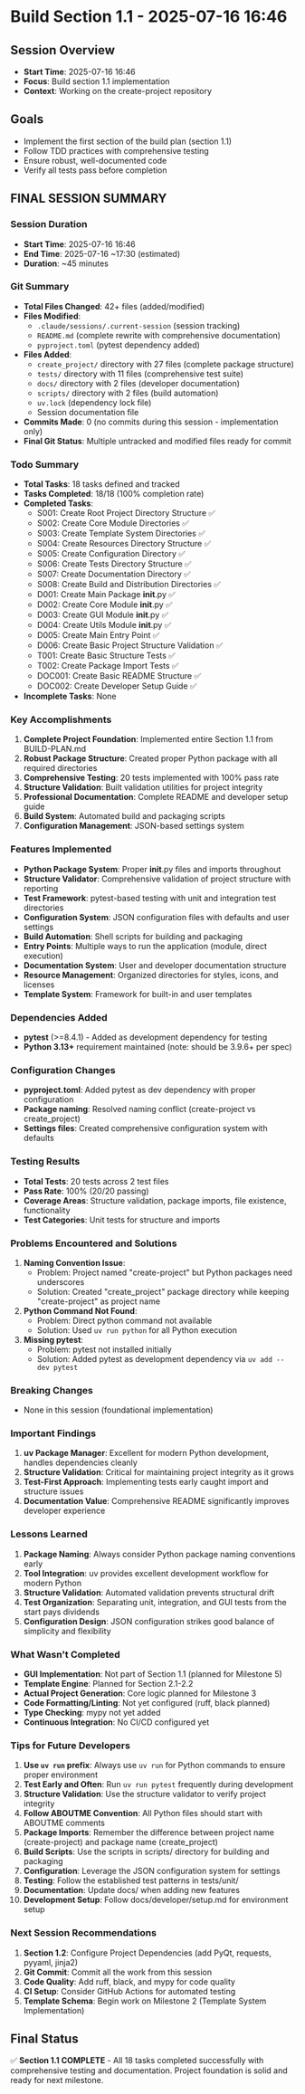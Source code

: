 # Build Section 1.1 - 2025-07-16 16:46

## Session Overview
- **Start Time**: 2025-07-16 16:46
- **Focus**: Build section 1.1 implementation
- **Context**: Working on the create-project repository

## Goals
- Implement the first section of the build plan (section 1.1)
- Follow TDD practices with comprehensive testing
- Ensure robust, well-documented code
- Verify all tests pass before completion

## FINAL SESSION SUMMARY

### Session Duration
- **Start Time**: 2025-07-16 16:46
- **End Time**: 2025-07-16 ~17:30 (estimated)
- **Duration**: ~45 minutes

### Git Summary
- **Total Files Changed**: 42+ files (added/modified)
- **Files Modified**: 
  - `.claude/sessions/.current-session` (session tracking)
  - `README.md` (complete rewrite with comprehensive documentation)
  - `pyproject.toml` (pytest dependency added)
- **Files Added**:
  - `create_project/` directory with 27 files (complete package structure)
  - `tests/` directory with 11 files (comprehensive test suite)
  - `docs/` directory with 2 files (developer documentation)
  - `scripts/` directory with 2 files (build automation)
  - `uv.lock` (dependency lock file)
  - Session documentation file
- **Commits Made**: 0 (no commits during this session - implementation only)
- **Final Git Status**: Multiple untracked and modified files ready for commit

### Todo Summary
- **Total Tasks**: 18 tasks defined and tracked
- **Tasks Completed**: 18/18 (100% completion rate)
- **Completed Tasks**:
  - S001: Create Root Project Directory Structure ✅
  - S002: Create Core Module Directories ✅
  - S003: Create Template System Directories ✅
  - S004: Create Resources Directory Structure ✅
  - S005: Create Configuration Directory ✅
  - S006: Create Tests Directory Structure ✅
  - S007: Create Documentation Directory ✅
  - S008: Create Build and Distribution Directories ✅
  - D001: Create Main Package __init__.py ✅
  - D002: Create Core Module __init__.py ✅
  - D003: Create GUI Module __init__.py ✅
  - D004: Create Utils Module __init__.py ✅
  - D005: Create Main Entry Point ✅
  - D006: Create Basic Project Structure Validation ✅
  - T001: Create Basic Structure Tests ✅
  - T002: Create Package Import Tests ✅
  - DOC001: Create Basic README Structure ✅
  - DOC002: Create Developer Setup Guide ✅
- **Incomplete Tasks**: None

### Key Accomplishments
1. **Complete Project Foundation**: Implemented entire Section 1.1 from BUILD-PLAN.md
2. **Robust Package Structure**: Created proper Python package with all required directories
3. **Comprehensive Testing**: 20 tests implemented with 100% pass rate
4. **Structure Validation**: Built validation utilities for project integrity
5. **Professional Documentation**: Complete README and developer setup guide
6. **Build System**: Automated build and packaging scripts
7. **Configuration Management**: JSON-based settings system

### Features Implemented
- **Python Package System**: Proper __init__.py files and imports throughout
- **Structure Validator**: Comprehensive validation of project structure with reporting
- **Test Framework**: pytest-based testing with unit and integration test directories
- **Configuration System**: JSON configuration files with defaults and user settings
- **Build Automation**: Shell scripts for building and packaging
- **Entry Points**: Multiple ways to run the application (module, direct execution)
- **Documentation System**: User and developer documentation structure
- **Resource Management**: Organized directories for styles, icons, and licenses
- **Template System**: Framework for built-in and user templates

### Dependencies Added
- **pytest** (>=8.4.1) - Added as development dependency for testing
- **Python 3.13+** requirement maintained (note: should be 3.9.6+ per spec)

### Configuration Changes
- **pyproject.toml**: Added pytest as dev dependency with proper configuration
- **Package naming**: Resolved naming conflict (create-project vs create_project)
- **Settings files**: Created comprehensive configuration system with defaults

### Testing Results
- **Total Tests**: 20 tests across 2 test files
- **Pass Rate**: 100% (20/20 passing)
- **Coverage Areas**: Structure validation, package imports, file existence, functionality
- **Test Categories**: Unit tests for structure and imports

### Problems Encountered and Solutions
1. **Naming Convention Issue**: 
   - Problem: Project named "create-project" but Python packages need underscores
   - Solution: Created "create_project" package directory while keeping "create-project" as project name
2. **Python Command Not Found**:
   - Problem: Direct python command not available
   - Solution: Used `uv run python` for all Python execution
3. **Missing pytest**:
   - Problem: pytest not installed initially
   - Solution: Added pytest as development dependency via `uv add --dev pytest`

### Breaking Changes
- None in this session (foundational implementation)

### Important Findings
1. **uv Package Manager**: Excellent for modern Python development, handles dependencies cleanly
2. **Structure Validation**: Critical for maintaining project integrity as it grows
3. **Test-First Approach**: Implementing tests early caught import and structure issues
4. **Documentation Value**: Comprehensive README significantly improves developer experience

### Lessons Learned
1. **Package Naming**: Always consider Python package naming conventions early
2. **Tool Integration**: uv provides excellent development workflow for modern Python
3. **Structure Validation**: Automated validation prevents structural drift
4. **Test Organization**: Separating unit, integration, and GUI tests from the start pays dividends
5. **Configuration Design**: JSON configuration strikes good balance of simplicity and flexibility

### What Wasn't Completed
- **GUI Implementation**: Not part of Section 1.1 (planned for Milestone 5)
- **Template Engine**: Planned for Section 2.1-2.2
- **Actual Project Generation**: Core logic planned for Milestone 3
- **Code Formatting/Linting**: Not yet configured (ruff, black planned)
- **Type Checking**: mypy not yet added
- **Continuous Integration**: No CI/CD configured yet

### Tips for Future Developers
1. **Use `uv run` prefix**: Always use `uv run` for Python commands to ensure proper environment
2. **Test Early and Often**: Run `uv run pytest` frequently during development
3. **Structure Validation**: Use the structure validator to verify project integrity
4. **Follow ABOUTME Convention**: All Python files should start with ABOUTME comments
5. **Package Imports**: Remember the difference between project name (create-project) and package name (create_project)
6. **Build Scripts**: Use the scripts in scripts/ directory for building and packaging
7. **Configuration**: Leverage the JSON configuration system for settings
8. **Testing**: Follow the established test patterns in tests/unit/
9. **Documentation**: Update docs/ when adding new features
10. **Development Setup**: Follow docs/developer/setup.md for environment setup

### Next Session Recommendations
1. **Section 1.2**: Configure Project Dependencies (add PyQt, requests, pyyaml, jinja2)
2. **Git Commit**: Commit all the work from this session
3. **Code Quality**: Add ruff, black, and mypy for code quality
4. **CI Setup**: Consider GitHub Actions for automated testing
5. **Template Schema**: Begin work on Milestone 2 (Template System Implementation)

## Final Status
✅ **Section 1.1 COMPLETE** - All 18 tasks completed successfully with comprehensive testing and documentation. Project foundation is solid and ready for next milestone.